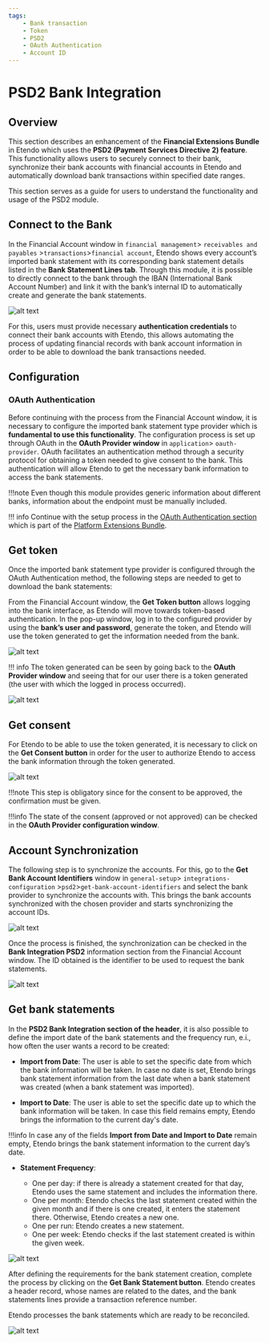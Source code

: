 ```yaml
---
tags: 
    - Bank transaction
    - Token
    - PSD2
    - OAuth Authentication
    - Account ID
---
```


# PSD2 Bank Integration

## Overview

This section describes an enhancement of the **Financial Extensions Bundle** in Etendo which uses the **PSD2 (Payment Services Directive 2) feature**. This functionality allows users to securely connect to their bank, synchronize their bank accounts with financial accounts in Etendo and automatically download bank transactions  within specified date ranges. 

This section serves as a guide for users to understand the functionality and usage of the PSD2 module.

## Connect to the Bank

In the Financial Account window in `financial management`> `receivables and payables` >`transactions`>`financial account`, Etendo shows every account’s imported bank statement with its corresponding bank statement details listed in the **Bank Statement Lines tab**. Through this module, it is possible to directly connect to the bank through the IBAN (International Bank Account Number) and link it with the bank’s internal ID to automatically create and generate the bank statements. 


![alt text](../../../../../assets/user-guide/etendo-classic/optional-features/bundles/financial-extensions/psd2-bank-integration-0.png)

For this, users must provide necessary **authentication credentials** to connect their bank accounts with Etendo, this allows automating the process of updating financial records with bank account information in order to be able to download the bank transactions needed. 

## Configuration
### OAuth Authentication

Before continuing with the process from the Financial Account window, it is necessary to configure the imported bank statement type provider which is **fundamental to use this functionality**. The configuration process is set up through OAuth in the **OAuth Provider window** in `application`> `oauth-provider`. OAuth facilitates an authentication method through a security protocol for obtaining a token needed to give consent to the bank. This authentication will allow Etendo to get the necessary bank information to access the bank statements.

!!!note
        Even though this module provides generic information about different banks, information about the endpoint must be manually included.


!!! info
        Continue with the setup process in the [OAuth Authentication section](../platform-extensions/oauth-authentication.md) which is part of the [Platform Extensions Bundle](../platform-extensions/overview.md).  
 

## Get token

Once the imported bank statement type provider is configured through the OAuth Authentication method, the following steps are needed to get to download the bank statements: 

From the Financial Account window, the **Get Token button** allows logging into the bank interface, as Etendo will move towards token-based authentication. In the pop-up window, log in to the configured provider by using the **bank’s user and password**, generate the token, and Etendo will use the token generated to get the information needed from the bank. 

![alt text](../../../../../assets/user-guide/etendo-classic/optional-features/bundles/financial-extensions/psd2-bank-integration-1.png)


!!! info
    The token generated can be seen by going back to the **OAuth Provider window** and seeing that for our user there is a token generated (the user with which the logged in process occurred).

![alt text](../../../../../assets/user-guide/etendo-classic/optional-features/bundles/financial-extensions/psd2-bank-integration-2.png)


## Get consent

For Etendo to be able to use the token generated, it is necessary to click on the **Get Consent button** in order for the user to authorize Etendo to access the bank information through the token generated.

![alt text](../../../../../assets/user-guide/etendo-classic/optional-features/bundles/financial-extensions/psd2-bank-integration-3.png)

!!!note
        This step is obligatory since for the consent to be approved, the confirmation must be given.  

!!!info
        The state of the consent (approved or not approved) can be checked in the **OAuth Provider configuration window**. 

## Account Synchronization

The following step is to synchronize the accounts. For this, go to the **Get Bank Account Identifiers** window in `general-setup`> `integrations-configuration` >`psd2`>`get-bank-account-identifiers` and select the bank provider to synchronize the accounts with. This brings the bank accounts synchronized with the chosen provider and starts synchronizing the account IDs. 

![alt text](../../../../../assets/user-guide/etendo-classic/optional-features/bundles/financial-extensions/psd2-bank-integration-4.png)

Once the process is finished, the synchronization can be checked in the **Bank Integration PSD2** information section from the Financial Account window. The ID obtained is the identifier to be used to request the bank statements. 

![alt text](../../../../../assets/user-guide/etendo-classic/optional-features/bundles/financial-extensions/psd2-bank-integration-5.png)

## Get bank statements

In the **PSD2 Bank Integration section of the header**, it is also possible to define the import date of the bank statements and the frequency run, e.i., how often the user wants a record to be created: 

- **Import from Date**: The user is able to set the specific date from which the bank information will be taken. In case no date is set, Etendo brings bank statement information from the last date when a bank statement was created (when a bank statement was imported). 

- **Import to Date**: The user is able to set the specific date up to which the bank information will be taken. In case this field remains empty, Etendo brings the information to the current day's date.

!!!info
        In case any of the fields **Import from Date and Import to Date** remain empty, Etendo brings the bank statement information to the current day’s date. 

- **Statement Frequency**: 

    - One per day: if there is already a statement created for that day,  Etendo uses the same statement and includes the information there.
    - One per month: Etendo checks the last statement created within the given month and if there is one created, it enters the statement there. Otherwise, Etendo creates a new one. 
    - One per run: Etendo creates a new statement.
    - One per week: Etendo checks if the last statement created is within the given week.

![alt text](../../../../../assets/user-guide/etendo-classic/optional-features/bundles/financial-extensions/psd2-bank-integration-6.png)

After defining the requirements for the bank statement creation, complete the process by clicking on the **Get Bank Statement button**. Etendo creates a header record, whose names are related to the dates, and the bank statements lines provide a transaction reference number. 

Etendo processes the bank statements which are ready to be reconciled. 

![alt text](../../../../../assets/user-guide/etendo-classic/optional-features/bundles/financial-extensions/psd2-bank-integration-7.png)

